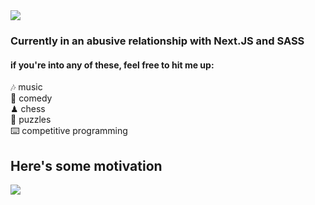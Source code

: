 <img src='https://cdn.discordapp.com/attachments/773667887251849256/866414989949534239/gh-bannner-light.png'>

<h3 color="orange" >Currently in an abusive relationship with Next.JS and SASS</h3>

#### if you're into any of these, feel free to hit me up: 
🎶  music  
🎤  comedy  
♟   chess  
🧩  puzzles  
⌨️ competitive programming  

## Here's some motivation  

<img src='https://pbs.twimg.com/media/DCIbETjXgAAu8VS?format=jpg&name=small'>
